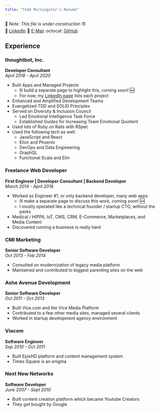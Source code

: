 ```yaml
---
title: "Todd Morningstar's Resume"
---
```


📝 _Note: This file is under construction_ 🏗  
🤝 [LinkedIn](https://www.linkedin.com/in/toddmorningstar/)
📧 [E-Mail](mailto:techarchist@gmail.com)
:octocat: [GitHub](https://github.com/stratigos)

## Experience

### thoughtbot, Inc.
**Developer Consultant**  
_April 2018 - April 2020_
* Built Apps and Managed Projects
  * Ill build a separate page to highlight this, coming soon! 🆕
  * For now, my [LinkedIn page](https://www.linkedin.com/in/toddmorningstar/) lists each project
* Enhanced and Amplified Development Teams
* Evangelized TDD and SOLID Principles
* Served on Diversity & Inclusion Council
  * Led Emotional Intelligence Task Force
  * Established Guides for Increasing Team Emotional Quotient
* Used lots of Ruby on Rails with RSpec
* Used the following tech as well:
  * JavaScript and React
  * Elixir and Phoenix
  * DevOps and Data Engineering
  * GraphQL
  * Functional Scala and Elm

### Freelance Web Developer
**First Engineer | Developer Consultant | Backend Developer**  
_March 2014 - April 2018_
* Worked as Engineer #1, or only backend developer, many web apps
  * Ill make a separate page to discuss this work, coming soon! 🆕
  * I mostly operated like a technical founder / startup CTO, without the perks
* Medical / HIPPA, IoT, CMS, CRM, E-Commerce, Marketplaces, and Media Content
* Discovered running a business is really hard

### CMI Marketing
**Senior Software Developer**  
_Oct 2013 - Feb 2014_
* Consulted on modernization of legacy media platform
* Maintained and contributed to biggest parenting sites on the web

### Ashe Avenue Development
**Senior Software Developer**  
_Oct 2011 - Oct 2013_
* Built Vice.com and the Vice Media Platform
* Contributed to a few other media sites, managed several clients
* Worked in startup development agency environment

### Viacom
**Software Engineer**  
_Sep 2010 - Oct 2011_
* Built EpixHD platform and content management system
* Times Square is an enigma

### Next New Networks
**Software Developer**  
_June 2007 - Sept 2010_
* Built content creation platform which became Youtube Creators
* They got bought by Google
